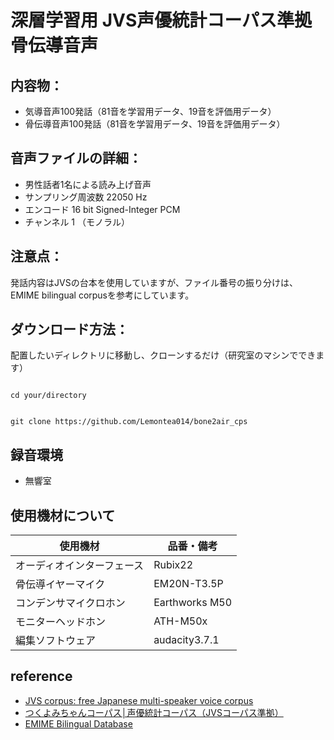 # 深層学習用 JVS声優統計コーパス準拠 骨伝導音声
## 内容物：
- 気導音声100発話（81音を学習用データ、19音を評価用データ）
- 骨伝導音声100発話（81音を学習用データ、19音を評価用データ）
## 音声ファイルの詳細：
- 男性話者1名による読み上げ音声
- サンプリング周波数 22050 Hz
- エンコード         16 bit Signed-Integer PCM
- チャンネル         1 （モノラル）
## 注意点：
発話内容はJVSの台本を使用していますが、ファイル番号の振り分けは、
EMIME bilingual corpusを参考にしています。
## ダウンロード方法：
配置したいディレクトリに移動し、クローンするだけ（研究室のマシンでできます）
```

cd your/directory

```
```

git clone https://github.com/Lemontea014/bone2air_cps

```
## 録音環境
- 無響室
## 使用機材について
| 使用機材  | 品番・備考 |
| ------------- | ------------- |
| オーディオインターフェース  | Rubix22  |
| 骨伝導イヤーマイク  | EM20N-T3.5P  |
| コンデンサマイクロホン  | Earthworks M50  |
| モニターヘッドホン  | ATH-M50x  |
| 編集ソフトウェア  | audacity3.7.1  |

## reference
- [JVS corpus: free Japanese multi-speaker voice corpus](https://www.google.com/url?q=https%3A%2F%2Farxiv.org%2Fabs%2F1908.06248&sa=D&sntz=1&usg=AOvVaw2j6j5_3wH7e6tdC9PCMQ8z)
- [つくよみちゃんコーパス│声優統計コーパス（JVSコーパス準拠）](https://tyc.rei-yumesaki.net/material/corpus/)
- [EMIME Bilingual Database](http://www.emime.org/participate/emime-bilingual-database.html)
